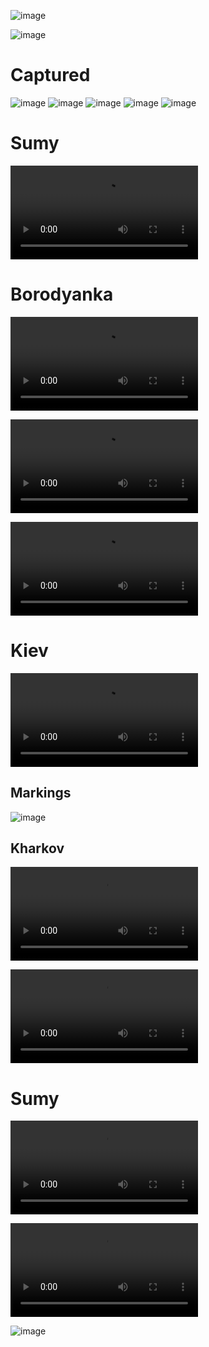 ![image](https://user-images.githubusercontent.com/34960418/156135233-1fc6b475-7d07-47fb-8a55-43f1e91c6d54.png)

![image](https://user-images.githubusercontent.com/34960418/156138050-e295eafb-7a03-4901-be5b-9dd24eaa4e47.png)


# Captured

![image](https://user-images.githubusercontent.com/34960418/156225093-f71c30d4-54fd-4e8d-bc33-b218ebda3212.png)
![image](https://user-images.githubusercontent.com/34960418/156225117-2fe94934-74c0-48d1-90ac-a7b9a0bc0db6.png)
![image](https://user-images.githubusercontent.com/34960418/156225135-202c6a6e-04dd-4121-be42-bbbecd8d64d3.png)
![image](https://user-images.githubusercontent.com/34960418/156225160-ee96f31c-8a77-458f-911f-e7bf7b92c25c.png)
![image](https://user-images.githubusercontent.com/34960418/156225205-006ef0ac-4ca2-422d-b315-d3e855915a99.png)


# Sumy

<video 
  src="https://user-images.githubusercontent.com/34960418/156135907-789e0036-0c95-416b-9ffc-d27f32398358.mp4" controls="controls" style="max-width: 730px;">
</video>


# Borodyanka

<video 
  src="https://user-images.githubusercontent.com/34960418/156136219-6943f253-c0ae-49f4-963e-c0be134a1f89.mp4" controls="controls" style="max-width: 730px;">
</video>

<video 
  src="https://user-images.githubusercontent.com/34960418/156136223-92351cd3-8c02-4a2c-80e7-b488a0a83bd0.mp4" controls="controls" style="max-width: 730px;">
</video>

<video 
  src="https://user-images.githubusercontent.com/34960418/156136227-2ac328ae-0d1b-4a5f-b94d-f45a58549220.mp4" controls="controls" style="max-width: 730px;">
</video>


# Kiev

<video 
  src="https://user-images.githubusercontent.com/34960418/156159427-9c342637-b656-4da4-bb07-007825066dc7.MP4" controls="controls" style="max-width: 730px;">
</video>


## Markings

![image](https://user-images.githubusercontent.com/34960418/156225355-e9df47e8-1d13-4e14-a872-25ab521da7a1.png)


## Kharkov

<video 
  src="https://user-images.githubusercontent.com/34960418/156226101-86134d42-a051-4d9d-8feb-ddcade78f923.mp4" controls="controls" style="max-width: 730px;">
</video>

<video 
  src="https://user-images.githubusercontent.com/34960418/156228781-fc892bf3-4de8-4f11-9634-9644e37e1f60.mp4" controls="controls" style="max-width: 730px;">
</video>


# Sumy

<video 
  src="https://user-images.githubusercontent.com/34960418/156227218-c3cb0c06-04e2-4809-9301-3f8cf2036ac1.mp4" controls="controls" style="max-width: 730px;">
</video>

<video 
  src="https://user-images.githubusercontent.com/34960418/156227612-4b6fec7f-70d4-4dc8-9372-8112fe3e1dd1.MP4" controls="controls" style="max-width: 730px;">
</video>

![image](https://user-images.githubusercontent.com/34960418/156236452-2a370cfa-2f4c-49b6-b58b-91bdccc2ff26.png)

